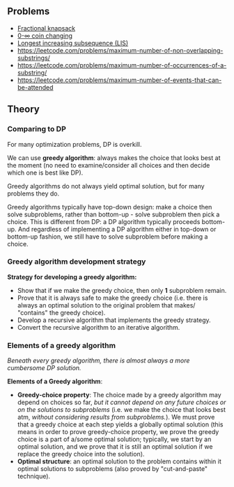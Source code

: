## Problems
- [Fractional knapsack](/algorithms-and-data-structures/algorithms/fractional-knapsack.md)
- [0-∞ coin changing](/algorithms-and-data-structures/algorithms/unbounded-coin-changing.md)
- [Longest increasing subsequence (LIS)](https://nhannguyen95.wordpress.com/2017/02/27/lis-day-con-tang-dai-nhat/)
- https://leetcode.com/problems/maximum-number-of-non-overlapping-substrings/
- https://leetcode.com/problems/maximum-number-of-occurrences-of-a-substring/
- https://leetcode.com/problems/maximum-number-of-events-that-can-be-attended

## Theory

### Comparing to DP

For many optimization problems, DP is overkill.

We can use **greedy algorithm**: always makes the choice that looks best at the moment (no need to examine/consider all choices and then decide which one is best like DP).

Greedy algorithms do not always yield optimal solution, but for many problems they do.

Greedy algorithms typically have top-down design: make a choice then solve subproblems, rather than bottom-up - solve subproblem then pick a choice. This is different from DP: a DP algorithm typically proceeds bottom-up. And regardless of implementing a DP algorithm either in top-down or bottom-up fashion, we still have to solve subproblem before making a choice.

### Greedy algorithm development strategy

**Strategy for developing a greedy algorithm:**

- Show that if we make the greedy choice, then only **1** subproblem remain.
- Prove that it is always safe to make the greedy choice (i.e. there is always an optimal solution to the original problem that makes/
  "contains" the greedy choice).
- Develop a recursive algorithm that implements the greedy strategy.
- Convert the recursive algorithm to an iterative algorithm.

### Elements of a greedy algorithm

_Beneath every greedy algorithm, there is almost always a more cumbersome DP solution._

**Elements of a Greedy algorithm**:
- **Greedy-choice property**: The choice made by a greedy algorithm may depend on choices so far, _but it cannot depend on any future choices or on the solutions to subproblems_ (i.e. we make the choice that looks best atm, _without considering results from subproblems._). We must prove that a greedy choice at each step yields a globally optimal solution (this means in order to prove greedy-choice property, we prove the greedy choice is a part of a/some optimal solution; typically, we start by an optimal solution, and we prove that it is still an optimal solution if we replace the greedy choice into the solution).
- **Optimal structure**: an optimal solution to the problem contains within it optimal solutions to subproblems (also proved by "cut-and-paste" technique).
